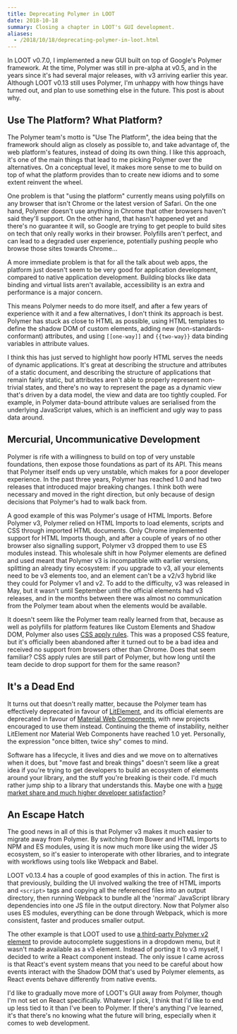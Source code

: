 ```yaml
---
title: Deprecating Polymer in LOOT
date: 2018-10-18
summary: Closing a chapter in LOOT's GUI development.
aliases:
  - /2018/10/18/deprecating-polymer-in-loot.html
---
```


In LOOT v0.7.0, I implemented a new GUI built on top of Google's Polymer
framework. At the time, Polymer was still in pre-alpha at v0.5, and in the years
since it's had several major releases, with v3 arriving earlier this year.
Although LOOT v0.13 still uses Polymer, I'm unhappy with how things have turned
out, and plan to use something else in the future. This post is about why.

## Use The Platform? What Platform?

The Polymer team's motto is "Use The Platform", the idea being that the
framework should align as closely as possible to, and take advantage of, the web
platform's features, instead of doing its own thing. I like this approach, it's
one of the main things that lead to me picking Polymer over the alternatives. On
a conceptual level, it makes more sense to me to build on top of what the
platform provides than to create new idioms and to some extent reinvent the
wheel.

One problem is that "using the platform" currently means using polyfills on any
browser that isn't Chrome or the latest version of Safari. On the one hand,
Polymer doesn't use anything in Chrome that other browsers haven't said they'll
support. On the other hand, that hasn't happened yet and there's no guarantee it
will, so Google are trying to get people to build sites on tech that only really
works in their browser. Polyfills aren't perfect, and can lead to a degraded
user experience, potentially pushing people who browse those sites towards
Chrome...

A more immediate problem is that for all the talk about web apps, the platform
just doesn't seem to be very good for application development, compared to
native application development. Building blocks like data binding and virtual
lists aren't available, accessibility is an extra and performance is a major
concern.

This means Polymer needs to do more itself, and after a few years of experience
with it and a few alternatives, I don't think its approach is best. Polymer has
stuck as close to HTML as possible, using HTML templates to define the shadow
DOM of custom elements, adding new (non-standards-conformant) attributes, and
using `[[one-way]]` and `{{two-way}}` data binding
variables in attribute values.

I think this has just served to highlight how poorly HTML serves the needs of
dynamic applications. It's great at describing the structure and attributes of a
static document, and describing the structure of applications that remain fairly
static, but attributes aren't able to properly represent non-trivial states, and
there's no way to represent the page as a dynamic view that's driven by a data
model, the view and data are too tightly coupled. For example, in Polymer
data-bound attribute values are serialised from the underlying JavaScript
values, which is an inefficient and ugly way to pass data around.

## Mercurial, Uncommunicative Development

Polymer is rife with a willingness to build on top of very unstable foundations,
then expose those foundations as part of its API. This means that Polymer itself
ends up very unstable, which makes for a poor developer experience. In the past
three years, Polymer has reached 1.0 and had two releases that introduced major
breaking changes. I think both were necessary and moved in the right direction,
but only because of design decisions that Polymer's had to walk back from.

A good example of this was Polymer's usage of HTML Imports. Before Polymer v3,
Polymer relied on HTML Imports to load elements, scripts and CSS through
imported HTML documents. Only Chrome implemented support for HTML Imports
though, and after a couple of years of no other browser also signalling support,
Polymer v3 dropped them to use ES modules instead. This wholesale shift in how
Polymer elements are defined and used meant that Polymer v3 is incompatible with
earlier versions, splitting an already tiny ecosystem: if you upgrade to v3, all
your elements need to be v3 elements too, and an element can't be a v2/v3 hybrid
like they could for Polymer v1 and v2. To add to the difficulty, v3 was released
in May, but it wasn't until September until the official elements had v3
releases, and in the months between there was almost no communication from the
Polymer team about when the elements would be available.

It doesn't seem like the Polymer team really learned from that,
because as well as polyfills for platform features like Custom Elements and
Shadow DOM, Polymer also uses [CSS apply
rules](https://tabatkins.github.io/specs/css-apply-rule/). This was a proposed
CSS feature, but it's officially been abandoned after it turned out to be a bad
idea and received no support from browsers other than Chrome. Does that seem
familiar? CSS apply rules are still part of Polymer, but how long until the team
decide to drop support for them for the same reason?

## It's a Dead End

It turns out that doesn't really matter, because the Polymer team has
effectively deprecated in favour of
[LitElement](https://github.com/Polymer/lit-element), and its official elements
are deprecated in favour of [Material Web
Components](https://github.com/material-components/material-components-web-components),
with new projects encouraged to use them instead. Continuing the theme of
instability, neither LitElement nor Material Web Components have reached 1.0
yet. Personally, the expression "once bitten, twice shy" comes to mind.

Software has a lifecycle, it lives and dies and we move on to alternatives when
it does, but "move fast and break things" doesn't seem like a great idea if
you're trying to get developers to build an ecosystem of elements around your
library, and the stuff you're breaking is their code. I'd much rather jump ship
to a library that understands this. Maybe one with a [huge market share and much
higher developer
satisfaction](https://2017.stateofjs.com/2017/front-end/results)?

## An Escape Hatch

The good news in all of this is that Polymer v3 makes it much easier to migrate
away from Polymer. By switching from Bower and HTML Imports to NPM and ES
modules, using it is now much more like using the wider JS ecosystem, so it's
easier to interoperate with other libraries, and to integrate with workflows
using tools like Webpack and Babel.

LOOT v0.13.4 has a couple of good examples of this in action. The first is that
previously, building the UI involved walking the tree of HTML imports and
`<script>` tags and copying all the referenced files into an output directory,
then running Webpack to bundle all the 'normal' JavaScript library dependencies
into one JS file in the output directory. Now that Polymer also uses ES modules,
everything can be done through Webpack, which is more consistent, faster and
produces smaller output.

The other example is that LOOT used to use [a third-party Polymer v2 element](https://github.com/ellipticaljs/paper-autocomplete) to
provide autocomplete suggestions in a dropdown menu, but it wasn't made available
as a v3 element. Instead of porting it to v3 myself, I decided to write a React
component instead. The only issue I came across is that React's event system
means that you need to be careful about how events interact with the Shadow DOM
that's used by Polymer elements, as React events behave differently from native
events.

I'd like to gradually move more of LOOT's GUI away from Polymer, though I'm not
set on React specifically. Whatever I pick, I think that I'd like to end up less
tied to it than I've been to Polymer. If there's anything I've learned, it's
that there's no knowing what the future will bring, especially when it comes to
web development.
